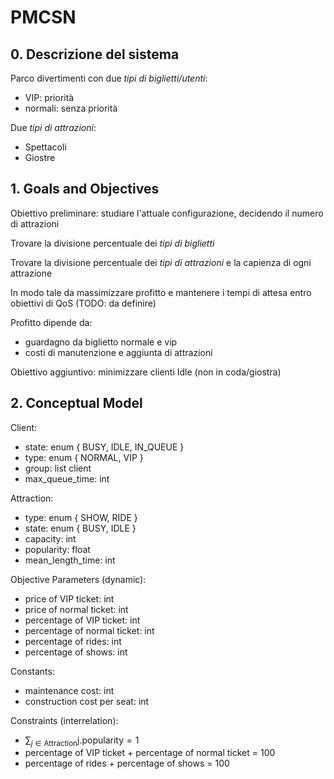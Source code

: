 # PMCSN

## 0. Descrizione del sistema

Parco divertimenti con due *tipi di biglietti/utenti*:
- VIP: priorità
- normali: senza priorità

Due *tipi di attrazioni*:
- Spettacoli
- Giostre

## 1. Goals and Objectives

Obiettivo preliminare: studiare l'attuale configurazione, 
decidendo il numero di attrazioni

Trovare la divisione percentuale dei *tipi di biglietti* 

Trovare la divisione percentuale dei *tipi di attrazioni* e la capienza
di ogni attrazione

In modo tale da massimizzare profitto e mantenere i tempi di attesa entro 
obiettivi di QoS (TODO: da definire)

Profitto dipende da:
- guardagno da biglietto normale e vip
- costi di manutenzione e aggiunta di attrazioni

Obiettivo aggiuntivo: minimizzare clienti Idle (non in coda/giostra)

## 2. Conceptual Model

Client:
- state: enum { BUSY, IDLE, IN_QUEUE }
- type: enum { NORMAL, VIP }
- group: list client
- max_queue_time: int

Attraction:
- type: enum { SHOW, RIDE }
- state: enum { BUSY, IDLE }
- capacity: int
- popularity: float
- mean_length_time: int

Objective Parameters (dynamic):
- price of VIP ticket: int
- price of normal ticket: int
- percentage of VIP ticket: int 
- percentage of normal ticket: int 
- percentage of rides: int 
- percentage of shows: int 

Constants:
- maintenance cost: int
- construction cost per seat: int

<!-- TODO: check with step 7 -->
<!-- Simulation Parameters: -->
<!-- - number of clients: int -->
<!-- - number of attractions: int -->

Constraints (interrelation):
- $\sum_{j \in \text{Attraction}} \text{j.popularity} = 1$
- percentage of VIP ticket + percentage of normal ticket = 100
- percentage of rides + percentage of shows = 100

